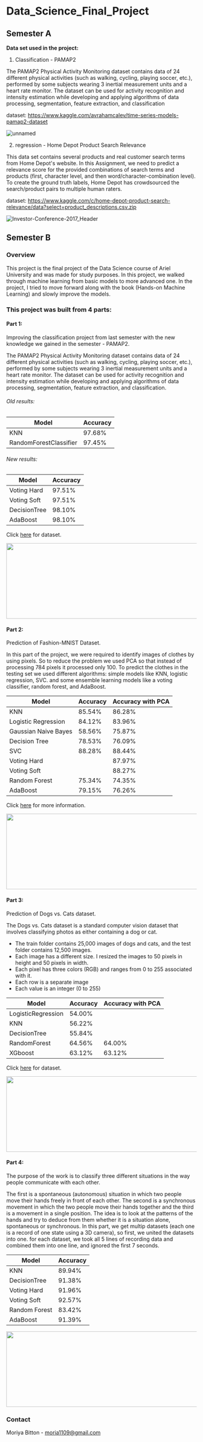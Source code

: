 # Data_Science_Final_Project

## Semester A

**Data set used in the project:**

1. Classification - PAMAP2

The PAMAP2 Physical Activity Monitoring dataset contains data of 24 different physical activities (such as walking, cycling, playing soccer, etc.), performed by some subjects wearing 3 inertial measurement units and a heart rate monitor. The dataset can be used for activity recognition and intensity estimation while developing and applying algorithms of data processing, segmentation, feature extraction, and classification

dataset: https://www.kaggle.com/avrahamcalev/time-series-models-pamap2-dataset

![unnamed](https://user-images.githubusercontent.com/73881872/110826136-72a7ad80-829d-11eb-8364-ddaeb7487934.jpg)


2. regression - Home Depot Product Search Relevance

This data set contains several products and real customer search terms from Home Depot's website. In this Assignment, we need to predict a relevance score for the provided combinations of search terms and products (first, character level, and then word/character-combination level). To create the ground truth labels, Home Depot has crowdsourced the search/product pairs to multiple human raters.

dataset: https://www.kaggle.com/c/home-depot-product-search-relevance/data?select=product_descriptions.csv.zip

![Investor-Conference-2017_Header](https://user-images.githubusercontent.com/73881872/110826173-7b987f00-829d-11eb-84f5-8c40bc9ab822.jpg)

## Semester B

### Overview
This project is the final project of the Data Science course of Ariel University and was made for study purposes.
In this project, we walked through machine learning from basic models to more advanced one.
In the project, I tried to move forward along with the book (Hands-on Machine Learning) and slowly improve the models.

### This project was built from 4 parts:

#### Part 1:
Improving the classification project from last semester with the new knowledge we gained in the semester - PAMAP2.

The PAMAP2 Physical Activity Monitoring dataset contains data of 24 different physical activities (such as walking, cycling, playing soccer, etc.), performed by some subjects wearing 3 inertial measurement units and a heart rate monitor. The dataset can be used for activity recognition and intensity estimation while developing and applying algorithms of data processing, segmentation, feature extraction, and classification.

###### Old results:
| Model  | Accuracy |
| ------------- | ------------- |
| KNN  | 97.68%  |
| RandomForestClassifier  | 97.45%  |

###### New results:
| Model  | Accuracy |
| ------------- | ------------- |
| Voting Hard  | 97.51%  |
| Voting Soft  | 97.51%  |
| DecisionTree  | 98.10%  |
| AdaBoost  | 98.10%  |


Click [here](https://www.kaggle.com/avrahamcalev/time-series-models-pamap2-dataset) for dataset.

<img src="https://user-images.githubusercontent.com/73881872/110826136-72a7ad80-829d-11eb-8364-ddaeb7487934.jpg" width="800" height="200">


#### Part 2:
Prediction of Fashion-MNIST Dataset.

In this part of the project, we were required to identify images of clothes by using pixels.
So to reduce the problem we used PCA so that instead of processing 784 pixels it processed only 100.
To predict the clothes in the testing set we used different algorithms:
simple models like KNN, logistic regression, SVC.
and some ensemble learning models like a voting classifier, random forest, and AdaBoost.

| Model  | Accuracy | Accuracy with PCA |
| ------------- | ------------- | ------------- |
| KNN  | 85.54%  | 86.28% |
| Logistic Regression  | 84.12%  | 83.96% |
| Gaussian Naive Bayes  | 58.56%  | 75.87% |
| Decision Tree  | 78.53%  | 76.09% |
| SVC  | 88.28%  | 88.44%  |
| Voting Hard  |   | 87.97% |
| Voting Soft  |   | 88.27% |
| Random Forest  | 75.34% | 74.35% |
| AdaBoost  | 79.15% | 76.26% |


Click [here](https://github.com/zalandoresearch/fashion-mnist) for more information.

<img src="https://res.cloudinary.com/practicaldev/image/fetch/s--s6xGmaZX--/c_imagga_scale,f_auto,fl_progressive,h_900,q_auto,w_1600/https://raw.githubusercontent.com/zalandoresearch/fashion-mnist/master/doc/img/fashion-mnist-sprite.png" width="800" height="200">


#### Part 3:
Prediction of Dogs vs. Cats dataset.

The Dogs vs. Cats dataset is a standard computer vision dataset that involves classifying photos as either containing a dog or cat.

* The train folder contains 25,000 images of dogs and cats, and the test folder contains 12,500 images.
* Each image has a different size. I resized the images to 50 pixels in height and 50 pixels in width.
* Each pixel has three colors (RGB) and ranges from 0 to 255 associated with it.
* Each row is a separate image
* Each value is an integer (0 to 255)

| Model  | Accuracy | Accuracy with PCA |
| ------------- | ------------- | ------------- |
| LogisticRegression  |  54.00%  | |
| KNN  | 56.22%  | |
| DecisionTree  | 55.84%  | |
| RandomForest  | 64.56%  | 64.00% |
| XGboost  | 63.12%  | 63.12% |


Click [here](https://www.kaggle.com/c/dogs-vs-cats) for dataset.

<img src="https://www.madpaws.com.au/wp-content/uploads/2015/05/dogvscat_orig.jpg" width="800" height="200">


#### Part 4:
The purpose of the work is to classify three different situations in the way people communicate with each other. 

The first is a spontaneous (autonomous) situation in which two people move their hands freely in front of each other. The second is a synchronous movement in which the two people move their hands together and the third is a movement in a single position.
The idea is to look at the patterns of the hands and try to deduce from them whether it is a situation alone, spontaneous or synchronous.
In this part, we get multip datasets (each one is a record of one state using a 3D camera), so first, we united the datasets into one.
for each dataset, we took all 5 lines of recording data and combined them into one line, and ignored the first 7 seconds.

| Model  | Accuracy |
| ------------- | ------------- | 
| KNN | 89.94%  |
| DecisionTree  | 91.38%  | 
| Voting Hard  | 91.96%  |
| Voting Soft  | 92.57%  |
| Random Forest  | 83.42%  |
| AdaBoost  | 91.39%  |



<img src="https://t3.ftcdn.net/jpg/00/11/09/80/360_F_11098019_i1idssoEViopv3znhszi6vVe0yggGq4o.jpg" width="800" height="200">


### Contact
Moriya Bitton - moria1109@gmail.com
